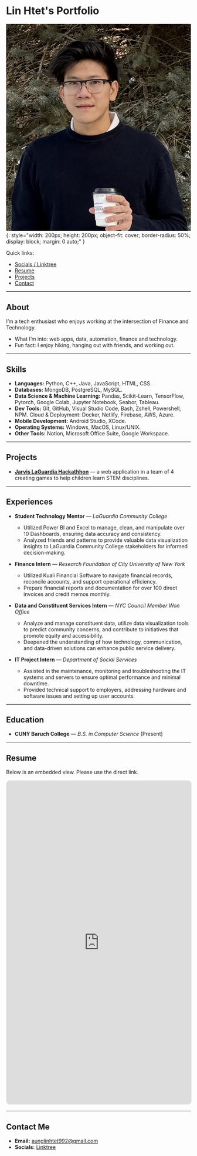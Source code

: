# Lin Htet's Portfolio

![Portrait photo](/assets/LinHtet.png){: style="width: 200px; height: 200px; object-fit: cover; border-radius: 50%; display: block; margin: 0 auto;" }

Quick links:

- [Socials / Linktree](https://linktr.ee/linhtetaung.tech)
- [Resume](#resume)
- [Projects](#projects)
- [Contact](#contact-me)

---

## About

I’m a tech enthusiast who enjoys working at the intersection of Finance and Technology. 

- What I’m into: web apps, data, automation, finance and technology.
- Fun fact: I enjoy hiking, hanging out with friends, and working out.

---

## Skills

- **Languages:** Python, C++, Java, JavaScript, HTML, CSS.
- **Databases:** MongoDB, PostgreSQL, MySQL.
- **Data Science & Machine Learning:** Pandas, Scikit-Learn, TensorFlow, Pytorch,
  Google Colab, Jupyter Notebook, Seabor, Tableau.
- **Dev Tools:** Git, GitHub, Visual Studio Code, Bash, Zshell, Powershell, NPM.
Cloud & Deployment: Docker, Netlify, Firebase, AWS, Azure.
- **Mobile Development:** Android Studio, XCode.
- **Operating Systems:** Windows, MacOS, Linux/UNIX.
- **Other Tools:** Notion, Microsoft Office Suite, Google Workspace.

---

## Projects

- [**Jarvis LaGuardia Hackathhon**](Github) — a web application in a team of 4 creating games to help children learn STEM disciplines.


---

## Experiences

- **Student Technology Mentor** — *LaGuardia Community College*
  - Utilized Power BI and Excel to manage, clean, and manipulate over 10 Dashboards, ensuring data accuracy and consistency.
  - Analyzed friends and patterns to provide valuable data visualization insights to LaGuardia Community College stakeholders for informed decision-making.

- **Finance Intern** — *Research Foundation of City University of New York*
  - Utilized Kuali Financial Software to navigate financial records, reconcile accounts, and support operational efficiency.
  - Prepare financial reports and documentation for over 100 direct invoices and credit memos monthly.

- **Data and Constituent Services Intern** — *NYC Council Member Won Office* 
  - Analyze and manage constituent data, utilize data visualization tools to predict community concerns, and contribute to initiatives that promote equity and accessibility.
  - Deepened the understanding of how technology, communication, and data-driven solutions can enhance public service delivery.

- **IT Project Intern** — *Department of Social Services* 
  - Assisted in the maintenance, monitoring and troubleshooting the IT systems and servers to ensure optimal performance and minimal downtime.
  - Provided technical support to employers, addressing hardware and software issues and setting up user accounts.

---

## Education

- **CUNY Baruch College** — *B.S. in Computer Science* (Present) 

---

## Resume

Below is an embedded view. Please use the direct link.

<iframe
  src="https://drive.google.com/file/d/1e6S4-PAnz6NqrtwaH7YpA8FZzo9leJct/view?usp=sharing"
  width="100%"
  height="880"
  style="border:1px solid #e5e7eb;border-radius:10px;"
  loading="lazy"
></iframe>

---

## Contact Me

- **Email:** [aunglinhtet992@gmail.com](mailto:aunglinhtet992@gmail.com)
- **Socials:** [Linktree](https://linktr.ee/linhtetaung.tech)
